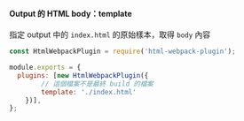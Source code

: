 #### Output 的 HTML body：template
指定 output 中的 `index.html` 的原始樣本，取得 `body` 內容
```js
const HtmlWebpackPlugin = require('html-webpack-plugin');

module.exports = {
  plugins: [new HtmlWebpackPlugin({
		// 這個檔案不是最終 build 的檔案
		template: './index.html'
	})],
};
```